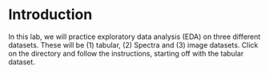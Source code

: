# Introduction
In this lab, we will practice exploratory data analysis (EDA) on three different datasets. These will be (1) tabular, (2) Spectra and (3) image datasets. Click on the directory and follow the instructions, starting off with the tabular dataset.
